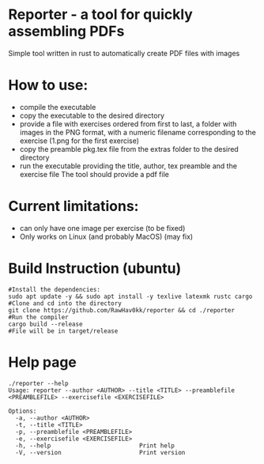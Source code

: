 # Reporter - a tool for quickly assembling PDFs 
Simple tool written in rust to automatically create PDF files with images
# How to use: 
- compile the executable 
- copy the executable to the desired directory
- provide a file with exercises ordered from first to last, a folder with images in the PNG format, with a numeric filename corresponding to the exercise (1.png for the first exercise)
- copy the preamble pkg.tex file from the extras folder to the desired directory
- run the executable providing the title, author, tex preamble and the exercise file 
The tool should provide a pdf file 

 # Current limitations:
- can only have one image per exercise (to be fixed)
- Only works on Linux (and probably MacOS) (may fix)

# Build Instruction (ubuntu)
```
#Install the dependencies:
sudo apt update -y && sudo apt install -y texlive latexmk rustc cargo
#Clone and cd into the directory 
git clone https://github.com/RawHav0kk/reporter && cd ./reporter
#Run the compiler 
cargo build --release
#File will be in target/release
```
# Help page 
```
./reporter --help
Usage: reporter --author <AUTHOR> --title <TITLE> --preamblefile <PREAMBLEFILE> --exercisefile <EXERCISEFILE>

Options:
  -a, --author <AUTHOR>
  -t, --title <TITLE>
  -p, --preamblefile <PREAMBLEFILE>
  -e, --exercisefile <EXERCISEFILE>
  -h, --help                         Print help
  -V, --version                      Print version
  ```
